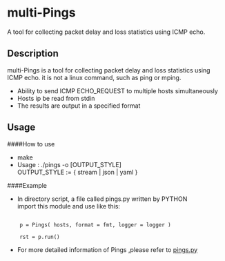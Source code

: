 # multi-Pings

A tool for collecting packet delay and loss statistics using ICMP echo.

## Description
multi-Pings is a tool for collecting packet delay and loss statistics using ICMP echo. it is not a linux command, such as ping or mping.<br>
* Ability to send ICMP ECHO_REQUEST to multiple hosts simultaneously
* Hosts ip be read from stdin
* The results are output in a specified format

## Usage
####How to use
* make
* Usage : ./pings -o [OUTPUT_STYLE] <br>
  OUTPUT_STYLE := { stream | json | yaml }

####Example
* In directory script, a file called pings.py written by PYTHON<br>
  import this module and use like this:<br>
<pre><code>
    p = Pings( hosts, format = fmt, logger = logger )<br>
    rst = p.run()
</pre></code>
* For more detailed information of Pings ,please refer to [pings.py](script/pings.py)
